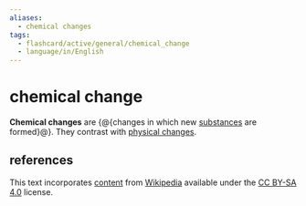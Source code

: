 ```yaml
---
aliases:
  - chemical changes
tags:
  - flashcard/active/general/chemical_change
  - language/in/English
---
```


# chemical change

__Chemical changes__ are {@{changes in which new [substances](chemical%20substance.md) are formed}@}. They contrast with [physical changes](physical%20change.md).

## references

This text incorporates [content](https://en.wikipedia.org/wiki/chemical_change) from [Wikipedia](Wikipedia.md) available under the [CC BY-SA 4.0](https://creativecommons.org/licenses/by-sa/4.0/) license.
